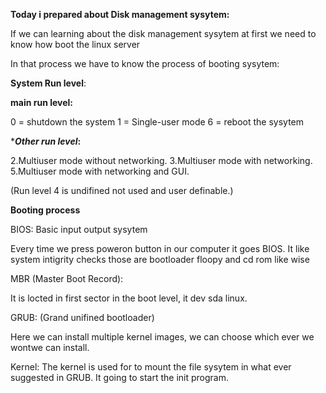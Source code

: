 **Today i prepared about Disk management sysytem:**

If we can learning about the disk management sysytem at first we need to know how boot the linux server 

In that process we have to know the process of booting sysytem:

**System Run level**:

**main run level:**

0 = shutdown the system
1 = Single-user mode
6 = reboot the sysytem

****Other run level*:**

2.Multiuser mode without networking.
3.Multiuser mode with networking.
5.Multiuser mode with networking and GUI.

(Run level 4 is undifined not used and user definable.)

**Booting process**

BIOS: Basic input output sysytem

Every time we press poweron button in our computer it goes BIOS. It like system intigrity checks those are bootloader floopy and cd rom like wise

MBR (Master Boot Record):

It is locted in first sector in the boot level, it dev sda linux.

GRUB: (Grand unifined bootloader)

Here we can install multiple kernel images, we can choose which ever we wontwe can install.

Kernel:
The kernel is used for to mount the file sysytem in what ever suggested in GRUB. It going to start the init program. 
